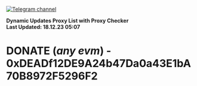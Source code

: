 [![Telegram channel](https://img.shields.io/endpoint?url=https://runkit.io/damiankrawczyk/telegram-badge/branches/master?url=https://t.me/n4z4v0d)](https://t.me/n4z4v0d) 

**Dynamic Updates Proxy List with Proxy Checker**  
**Last Updated: 18.12.23 05:07**

# DONATE (_any evm_) - 0xDEADf12DE9A24b47Da0a43E1bA70B8972F5296F2
